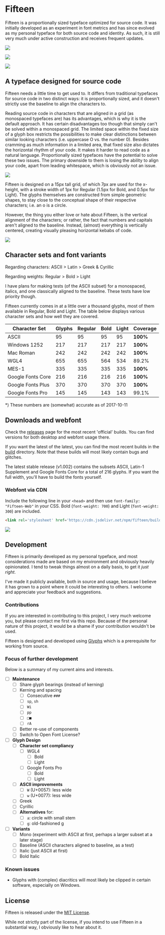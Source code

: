# Fifteen

Fifteen is a proportionally sized typeface optimized for source code. It was initially developed as an experiment in font metrics and has since evolved as my personal typeface for both source code and identity. As such, it is still very much under active construction and receives frequent updates.

![](images/sample-regular.png)

![](images/sample-bold.png)

![](images/sample-light.png)

## A typeface designed for source code

Fifteen needs a little time to get used to. It differs from traditional typefaces for source code in two distinct ways: it is proportionally sized, and it doesn't strictly use the baseline to align the characters to.

Reading source code in characters that are aligned in a grid (as monospaced typefaces are) has its advantages, which is why it is the default approach. It has certain disadvantages too though that simply can't be solved within a monospaced grid. The limited space within the fixed size of a glyph box restricts the possibilities to make clear distinctions between similar looking characters (i.e. uppercase O vs. the number 0). Besides cramming as much information in a limited area, that fixed size also dictates the horizontal rhythm of your code. It makes it harder to read code as a natural language. Proportionally sized typefaces have the potential to solve these two issues. The primary downside to them is losing the ability to align your code, apart from leading whitespace, which is obviously not an issue.

![](images/sample-code.png)

Fifteen is designed on a 15px tall grid, of which 7px are used for the x-height, with a stroke width of 1px for Regular (1.5px for Bold, and 0.5px for Light). The glyphs themselves are constructed from simple geometric shapes, to stay close to the conceptual shape of their respective characters; i.e. an o is a circle.

However, the thing you either love or hate about Fifteen, is the vertical alignment of the characters; or rather, the fact that numbers and capitals aren't aligned to the baseline. Instead, (almost) everything is vertically centered, creating visually pleasing horizontal kebabs of code.

![](images/sample-alignment.png)

## Character sets and font variants

Regarding characters: ASCII > Latin > Greek &amp; Cyrillic

Regarding weights: Regular > Bold > Light

I have plans for making tests (of the ASCII subset) for a monospaced, italics, and one classically aligned to the baseline. These tests have low priority though.

Fifteen currently comes in at a little over a thousand glyphs, most of them available in Regular, Bold and Light. The table below displays various character sets and how well they are covered.

| Character Set | Glyphs | Regular | Bold | Light | Coverage |
| --- | --- | --- | --- | --- | --- |
| ASCII | 95 | 95 | 95 | 95 | **100%** |
| Windows 1252 | 217 | 217 | 217 | 217 | **100%** |
| Mac Roman | 242 | 242 | 242 | 242 | **100%** |
| WGL4 | 655 | 655 | 564 | 534 | 89.2% |
| MES-1 | 335 | 335 | 335 | 335 | **100%** |
| Google Fonts Core | 216 | 216 | 216 | 216 | **100%** |
| Google Fonts Plus | 370 | 370 | 370 | 370 | **100%** |
| Google Fonts Pro | 145 | 145 | 143 | 143 | 99.1% |

\*) These numbers are (somewhat) accurate as of 2017-10-11

## Downloads and webfont

Check the [releases](https://github.com/burodepeper/fifteen/releases) page for the most recent 'official' builds. You can find versions for both desktop and webfont usage there.

If you want the latest of the latest, you can find the most recent builds in the [build](https://github.com/burodepeper/fifteen/tree/master/build) directory. Note that these builds will most likely contain bugs and glitches.

The latest stable release (v1.002) contains the subsets ASCII, Latin-1 Supplement and Google Fonts Core for a total of 216 glyphs. If you want the full width, you'll have to build the fonts yourself.

### Webfont via CDN

Include the following line in your `<head>` and then use `font-family: "Fifteen-Web"` in your CSS. Bold (`font-weight: 700`) and Light (`font-weight: 300`) are included.

```html
<link rel='stylesheet' href='https://cdn.jsdelivr.net/npm/fifteen/build/web/Fifteen-Web.css'>
```

[![](https://data.jsdelivr.com/v1/package/npm/fifteen/badge)](https://www.jsdelivr.com/package/npm/fifteen)

## Development

Fifteen is primarily developed as my personal typeface, and most considerations made are based on my environment and obviously heavily opinionated. I tend to tweak things almost on a daily basis, to get it _just right_.

I've made it publicly available, both in source and usage, because I believe it has grown to a point where it could be interesting to others. I welcome and appreciate your feedback and suggestions.

### Contributions

If you are interested in contributing to this project, I very much welcome you, but please contact me first via this repo. Because of the personal nature of this project, it would be a shame if your contribution wouldn't be used.

Fifteen is designed and developed using [Glyphs](https://www.glyphsapp.com) which is a prerequisite for working from source.

### Focus of further development

Below is a summary of my current aims and interests.

- [ ] **Maintenance**
  - [ ] Share glyph bearings (instead of kerning)
  - [ ] Kerning and spacing
    - [ ] Consecutive `###`
    - [ ] `sp`, `sh`
    - [ ] `Wi`
    - [ ] `pp`
    - [ ] `□■`
    - [ ] `rA`
  - [ ] Better re-use of components
  - [ ] Switch to Open Font License?
- [ ] **Glyph Design**
  - [ ] **Character set compliancy**
    - [ ] WGL4
      - [ ] Bold
      - [ ] Light
    - [ ] Google Fonts Pro
      - [ ] Bold
      - [ ] Light
  - [ ] **ASCII improvements**
    - [ ] `W` (U+0057): less wide
    - [ ] `w` (U+0077): less wide
  - [ ] Greek
  - [ ] Cyrillic
  - [ ] **Alternatives** for:
    - [ ] `a`: circle with small stem
    - [ ] `g`: old-fashioned g
- [ ] **Variants**
  - [ ] Mono (experiment with ASCII at first, perhaps a larger subset at a later stage)
  - [ ] Baseline (ASCII characters aligned to baseline, as a test)
  - [ ] Italic (just ASCII at first)
  - [ ] Bold Italic

### Known issues

- Glyphs with (complex) diacritics will most likely be clipped in certain software, especially on Windows.

## License

Fifteen is released under the [MIT License](LICENSE).

While not strictly part of the license, if you intend to use Fifteen in a substantial way, I obviously like to hear about it.
